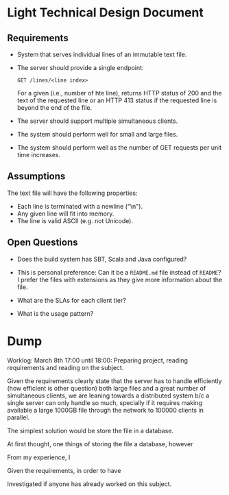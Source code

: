 # Light Technical Design Document

## Requirements

* System that serves individual lines of an immutable text file.
* The server should provide a single endpoint:
    
    ```
    GET /lines/<line index>
    ```
    
    For a given <line index> (i.e., number of hte line), returns HTTP status of 200 and the text of the requested line 
    or an HTTP 413 status if the requested line is beyond the end of the file.

* The server should support multiple simultaneous clients.
* The system should perform well for small and large files.
* The system should perform well as the number of GET requests per unit time increases.

## Assumptions

The text file will have the following properties:
* Each line is terminated with a newline ("\n").
* Any given line will fit into memory.
* The line is valid ASCII (e.g. not Unicode).


## Open Questions

* Does the build system has SBT, Scala and Java configured?

* This is personal preference: Can it be a `README.md` file instead of `README`? I prefer the files with extensions as
  they give more information about the file.
  
* What are the SLAs for each client tier?

* What is the usage pattern?

# Dump

Worklog: March 8th 17:00 until 18:00: Preparing project, reading requirements and reading on the subject.


Given the requirements clearly state that the server has to handle efficiently (how efficient is other question) both
large files and a great number of simultaneous clients, we are leaning towards a distributed system b/c a single server
can only handle so much, specially if it requires making available a large 1000GB file through the network to 100000
clients in parallel.

The simplest solution would be store the file in a database.


At first thought, one things of storing the file a database, however 

From my experience, I

 
Given the requirements, in order to have 

Investigated if anyone has already worked on this subject.


 

